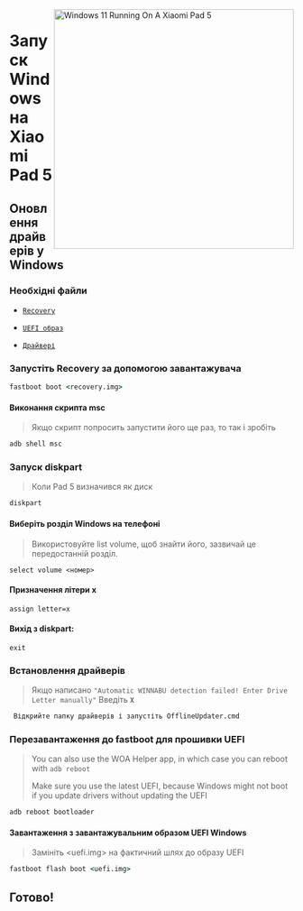 <img align="right" src="https://raw.githubusercontent.com/erdilS/Port-Windows-11-Xiaomi-Pad-5/main/nabu.png" width="425" alt="Windows 11 Running On A Xiaomi Pad 5">

# Запуск Windows на Xiaomi Pad 5

## Оновлення драйверів у Windows

### Необхідні файли
- [```Recovery```](https://github.com/erdilS/Port-Windows-11-Xiaomi-Pad-5/releases/download/1.0/recovery.img)
  
- [```UEFI образ```](https://github.com/erdilS/Port-Windows-11-Xiaomi-Pad-5/releases/download/UEFI/uefi-v3.img)
  
- [```Драйвері```](https://github.com/erdilS/Port-Windows-11-Xiaomi-Pad-5/releases/tag/Drivers)

### Запустіть Recovery за допомогою завантажувача
```cmd
fastboot boot <recovery.img>
````

#### Виконання скрипта msc
> Якщо скрипт попросить запустити його ще раз, то так і зробіть
```cmd
adb shell msc
````

### Запуск diskpart
> Коли Pad 5 визначився як диск
```cmd
diskpart
```

#### Виберіть розділ Windows на телефоні
> Використовуйте list volume, щоб знайти його, зазвичай це передостанній розділ.
```diskpart
select volume <номер>
````

#### Призначення літери x
```diskpart
assign letter=x
````

#### Вихід з diskpart:
```diskpart
exit
```

### Встановлення драйверів
> Якщо написано `"Automatic WINNABU detection failed! Enter Drive Letter manually"` Введіть **`X`**
```cmd
 Відкрийте папку драйверів і запустіть OfflineUpdater.cmd
```

### Перезавантаження до fastboot для прошивки UEFI
> You can also use the WOA Helper app, in which case you can reboot with ```adb reboot```
>
> Make sure you use the latest UEFI, because Windows might not boot if you update drivers without updating the UEFI
```cmd
adb reboot bootloader
```

#### Завантаження з завантажувальним образом UEFI Windows
> Замініть <uefi.img> на фактичний шлях до образу UEFI
```cmd
fastboot flash boot <uefi.img>
```

## Готово!

